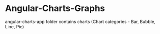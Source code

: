 # Angular-Charts-Graphs


angular-charts-app folder contains charts
(Chart categories - Bar, Bubble, Line, Pie)
